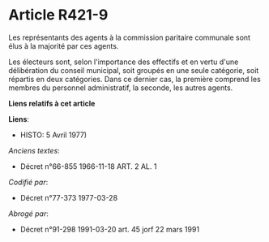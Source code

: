 # Article R421-9

Les représentants des agents à la commission paritaire communale sont élus à la majorité par ces agents.

Les électeurs sont, selon l'importance des effectifs et en vertu d'une délibération du conseil municipal, soit groupés en une
seule catégorie, soit répartis en deux catégories. Dans ce dernier cas, la première comprend les membres du personnel
administratif, la seconde, les autres agents.

**Liens relatifs à cet article**

**Liens**:

  - HISTO: 5 Avril 1977)

_Anciens textes_:

  - Décret n°66-855 1966-11-18 ART. 2 AL. 1

_Codifié par_:

  - Décret n°77-373 1977-03-28

_Abrogé par_:

  - Décret n°91-298 1991-03-20 art. 45 jorf 22 mars 1991
